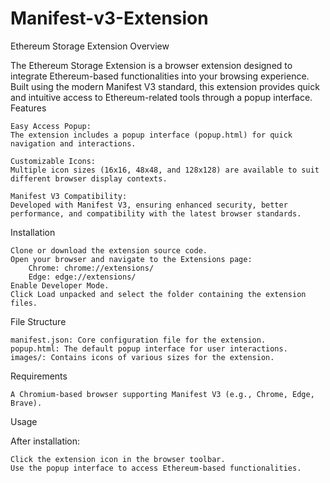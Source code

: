 # Manifest-v3-Extension
Ethereum Storage Extension
Overview

The Ethereum Storage Extension is a browser extension designed to integrate Ethereum-based functionalities into your browsing experience. Built using the modern Manifest V3 standard, this extension provides quick and intuitive access to Ethereum-related tools through a popup interface.
Features

    Easy Access Popup:
    The extension includes a popup interface (popup.html) for quick navigation and interactions.

    Customizable Icons:
    Multiple icon sizes (16x16, 48x48, and 128x128) are available to suit different browser display contexts.

    Manifest V3 Compatibility:
    Developed with Manifest V3, ensuring enhanced security, better performance, and compatibility with the latest browser standards.

Installation

    Clone or download the extension source code.
    Open your browser and navigate to the Extensions page:
        Chrome: chrome://extensions/
        Edge: edge://extensions/
    Enable Developer Mode.
    Click Load unpacked and select the folder containing the extension files.

File Structure

    manifest.json: Core configuration file for the extension.
    popup.html: The default popup interface for user interactions.
    images/: Contains icons of various sizes for the extension.

Requirements

    A Chromium-based browser supporting Manifest V3 (e.g., Chrome, Edge, Brave).

Usage

After installation:

    Click the extension icon in the browser toolbar.
    Use the popup interface to access Ethereum-based functionalities.

